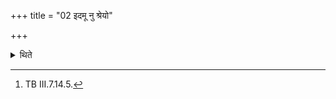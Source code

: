 +++
title = "02 इदमू नु श्रेयो"

+++

<details><summary>थिते</summary>

2. (And) in the Āhavanīya (fire) with idamū nu śreyovasānam....[^1]  

[^1]: TB III.7.14.5. 
</details>
